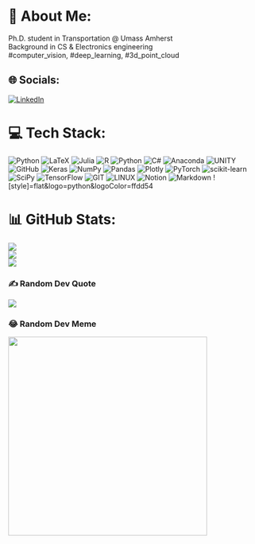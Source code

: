 # 💫 About Me:
Ph.D. student in Transportation @ Umass Amherst<br>Background in CS & Electronics engineering<br>#computer_vision, #deep_learning, #3d_point_cloud


## 🌐 Socials:
[![LinkedIn](https://img.shields.io/badge/LinkedIn-%230077B5.svg?logo=linkedin&logoColor=white)](https://linkedin.com/in/https://www.linkedin.com/in/elaheyahyapour/) 

# 💻 Tech Stack:
![Python](https://img.shields.io/badge/python-3670A0?) ![LaTeX](https://img.shields.io/badge/latex-%23008080.svg?style=flat&logo=latex&logoColor=white) ![Julia](https://img.shields.io/badge/-Julia-9558B2?style=flat&logo=julia&logoColor=white) ![R](https://img.shields.io/badge/r-%23276DC3.svg?style=flat&logo=r&logoColor=white) ![Python](https://img.shields.io/badge/python-3670A0?style=flat&logo=python&logoColor=ffdd54) ![C#](https://img.shields.io/badge/c%23-%23239120.svg?style=flat&logo=c-sharp&logoColor=white) ![Anaconda](https://img.shields.io/badge/Anaconda-%2344A833.svg?style=flat&logo=anaconda&logoColor=white) ![UNITY](https://img.shields.io/badge/Unity-%2320232a.svg?style=flat&logo=unity&logoColor=white) ![GitHub](https://img.shields.io/badge/GitHub-%23121011.svg?style=flat&logo=github&logoColor=white) ![Keras](https://img.shields.io/badge/Keras-%23D00000.svg?style=flat&logo=Keras&logoColor=white) ![NumPy](https://img.shields.io/badge/numpy-%23013243.svg?style=flat&logo=numpy&logoColor=white) ![Pandas](https://img.shields.io/badge/pandas-%23150458.svg?style=flat&logo=pandas&logoColor=white) ![Plotly](https://img.shields.io/badge/Plotly-%233F4F75.svg?style=flat&logo=plotly&logoColor=white) ![PyTorch](https://img.shields.io/badge/PyTorch-%23EE4C2C.svg?style=flat&logo=PyTorch&logoColor=white) ![scikit-learn](https://img.shields.io/badge/scikit--learn-%23F7931E.svg?style=flat&logo=scikit-learn&logoColor=white) ![SciPy](https://img.shields.io/badge/SciPy-%230C55A5.svg?style=flat&logo=scipy&logoColor=%white) ![TensorFlow](https://img.shields.io/badge/TensorFlow-%23FF6F00.svg?style=flat&logo=TensorFlow&logoColor=white) ![GIT](https://img.shields.io/badge/Git-fc6d26?style=flat&logo=git&logoColor=white) ![LINUX](https://img.shields.io/badge/Linux-FCC624?style=flat&logo=linux&logoColor=black) ![Notion](https://img.shields.io/badge/Notion-%23000000.svg?style=flat&logo=notion&logoColor=white) ![Markdown](https://img.shields.io/badge/markdown-%23000000.svg?style=flat&logo=markdown&logoColor=white) ![style]=flat&logo=python&logoColor=ffdd54
# 📊 GitHub Stats:
![](https://github-readme-stats.vercel.app/api?username=elaheyahyapour&theme=radical&hide_border=false&include_all_commits=true&count_private=false)<br/>
![](https://github-readme-streak-stats.herokuapp.com/?user=elaheyahyapour&theme=radical&hide_border=false)<br/>
![](https://github-readme-stats.vercel.app/api/top-langs/?username=elaheyahyapour&theme=radical&hide_border=false&include_all_commits=true&count_private=false&layout=compact)

### ✍️ Random Dev Quote
![](https://quotes-github-readme.vercel.app/api?type=horizontal&theme=radical)

### 😂 Random Dev Meme
<img src='https://randommeme-five.vercel.app/' style="height: 400px;"/>

<!-- Proudly created with GPRM ( https://gprm.itsvg.in ) -->
